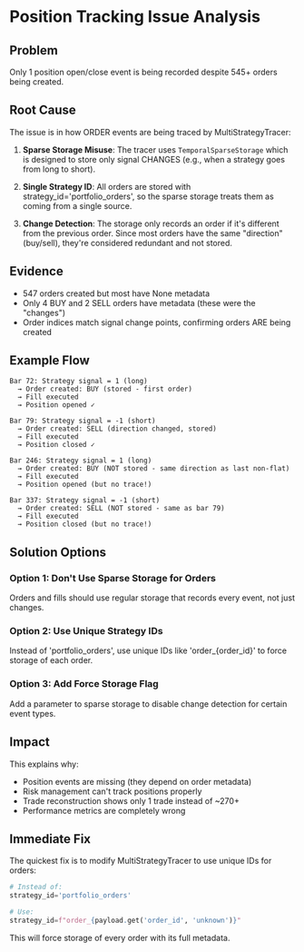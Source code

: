 # Position Tracking Issue Analysis

## Problem
Only 1 position open/close event is being recorded despite 545+ orders being created.

## Root Cause
The issue is in how ORDER events are being traced by MultiStrategyTracer:

1. **Sparse Storage Misuse**: The tracer uses `TemporalSparseStorage` which is designed to store only signal CHANGES (e.g., when a strategy goes from long to short).

2. **Single Strategy ID**: All orders are stored with strategy_id='portfolio_orders', so the sparse storage treats them as coming from a single source.

3. **Change Detection**: The storage only records an order if it's different from the previous order. Since most orders have the same "direction" (buy/sell), they're considered redundant and not stored.

## Evidence
- 547 orders created but most have None metadata
- Only 4 BUY and 2 SELL orders have metadata (these were the "changes")
- Order indices match signal change points, confirming orders ARE being created

## Example Flow
```
Bar 72: Strategy signal = 1 (long)
  → Order created: BUY (stored - first order)
  → Fill executed
  → Position opened ✓

Bar 79: Strategy signal = -1 (short)  
  → Order created: SELL (direction changed, stored)
  → Fill executed
  → Position closed ✓

Bar 246: Strategy signal = 1 (long)
  → Order created: BUY (NOT stored - same direction as last non-flat)
  → Fill executed  
  → Position opened (but no trace!)

Bar 337: Strategy signal = -1 (short)
  → Order created: SELL (NOT stored - same as bar 79)
  → Fill executed
  → Position closed (but no trace!)
```

## Solution Options

### Option 1: Don't Use Sparse Storage for Orders
Orders and fills should use regular storage that records every event, not just changes.

### Option 2: Use Unique Strategy IDs
Instead of 'portfolio_orders', use unique IDs like 'order_{order_id}' to force storage of each order.

### Option 3: Add Force Storage Flag
Add a parameter to sparse storage to disable change detection for certain event types.

## Impact
This explains why:
- Position events are missing (they depend on order metadata)
- Risk management can't track positions properly  
- Trade reconstruction shows only 1 trade instead of ~270+
- Performance metrics are completely wrong

## Immediate Fix
The quickest fix is to modify MultiStrategyTracer to use unique IDs for orders:

```python
# Instead of:
strategy_id='portfolio_orders'

# Use:
strategy_id=f"order_{payload.get('order_id', 'unknown')}"
```

This will force storage of every order with its full metadata.